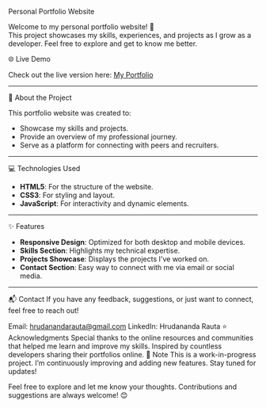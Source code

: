 Personal Portfolio Website

Welcome to my personal portfolio website! 🎉  
This project showcases my skills, experiences, and projects as I grow as a developer. Feel free to explore and get to know me better.

 🌐 Live Demo

Check out the live version here: [My Portfolio](https://hrudanandarauta.github.io/Portfolio1/)

---

📜 About the Project

This portfolio website was created to:
- Showcase my skills and projects.
- Provide an overview of my professional journey.
- Serve as a platform for connecting with peers and recruiters.

---

 💻 Technologies Used

- **HTML5**: For the structure of the website.
- **CSS3**: For styling and layout.
- **JavaScript**: For interactivity and dynamic elements.

---

 ✨ Features

- **Responsive Design**: Optimized for both desktop and mobile devices.
- **Skills Section**: Highlights my technical expertise.
- **Projects Showcase**: Displays the projects I've worked on.
- **Contact Section**: Easy way to connect with me via email or social media.

---

📬 Contact
If you have any feedback, suggestions, or just want to connect, feel free to reach out!

Email: hrudanandarauta@gmail.com
LinkedIn: Hrudananda Rauta
⭐ Acknowledgments
Special thanks to the online resources and communities that helped me learn and improve my skills.
Inspired by countless developers sharing their portfolios online.
📌 Note
This is a work-in-progress project. I’m continuously improving and adding new features. Stay tuned for updates!

Feel free to explore and let me know your thoughts. Contributions and suggestions are always welcome! 😊
